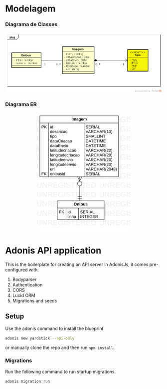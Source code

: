 # Modelagem

### Diagrama de Classes
<p align="center">
    <img src="https://github.com/gps20191/api-denuncia/blob/master/documentation/App-denuncia%20Class%20Diagram.png?raw=true">
</p>

### Diagrama ER
<p align="center">
    <img src="https://github.com/gps20191/api-denuncia/blob/master/documentation/Modelo-ER.png?raw=true">
</p>

# Adonis API application

This is the boilerplate for creating an API server in AdonisJs, it comes pre-configured with.

1. Bodyparser
2. Authentication
3. CORS
4. Lucid ORM
5. Migrations and seeds

## Setup

Use the adonis command to install the blueprint

```bash
adonis new yardstick --api-only
```

or manually clone the repo and then run `npm install`.


### Migrations

Run the following command to run startup migrations.

```js
adonis migration:run
```
